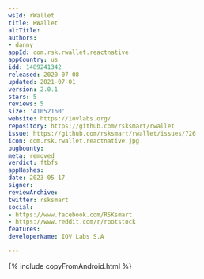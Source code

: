 ```yaml
---
wsId: rWallet
title: RWallet
altTitle: 
authors:
- danny
appId: com.rsk.rwallet.reactnative
appCountry: us
idd: 1489241342
released: 2020-07-08
updated: 2021-07-01
version: 2.0.1
stars: 5
reviews: 5
size: '41052160'
website: https://iovlabs.org/
repository: https://github.com/rsksmart/rwallet
issue: https://github.com/rsksmart/rwallet/issues/726
icon: com.rsk.rwallet.reactnative.jpg
bugbounty: 
meta: removed
verdict: ftbfs
appHashes: 
date: 2023-05-17
signer: 
reviewArchive: 
twitter: rsksmart
social:
- https://www.facebook.com/RSKsmart
- https://www.reddit.com/r/rootstock
features: 
developerName: IOV Labs S.A

---
```


{% include copyFromAndroid.html %}

